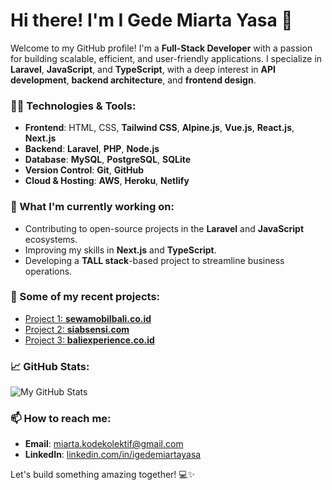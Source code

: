 # Hi there! I'm I Gede Miarta Yasa 👋

Welcome to my GitHub profile! I'm a **Full-Stack Developer** with a passion for building scalable, efficient, and user-friendly applications. I specialize in **Laravel**, **JavaScript**, and **TypeScript**, with a deep interest in **API development**, **backend architecture**, and **frontend design**.

### 🧑‍💻 Technologies & Tools:
- **Frontend**: HTML, CSS, **Tailwind CSS**, **Alpine.js**, **Vue.js**, **React.js**, **Next.js**
- **Backend**: **Laravel**, **PHP**, **Node.js**
- **Database**: **MySQL**, **PostgreSQL**, **SQLite**
- **Version Control**: **Git**, **GitHub**
- **Cloud & Hosting**: **AWS**, **Heroku**, **Netlify**

### 🌱 What I'm currently working on:
- Contributing to open-source projects in the **Laravel** and **JavaScript** ecosystems.
- Improving my skills in **Next.js** and **TypeScript**.
- Developing a **TALL stack**-based project to streamline business operations.

### 🚀 Some of my recent projects:
- [Project 1: **sewamobilbali.co.id**](https://github.com/IGedeMiarta/sewamobilbali)
- [Project 2: **siabsensi.com**](https://github.com/IGedeMiarta/siabsensi)
- [Project 3: **baliexperience.co.id**](https://github.com/IGedeMiarta/baliexperience)

### 📈 GitHub Stats:
![My GitHub Stats](https://github-readme-stats.vercel.app/api?username=IGedeMiarta&show_icons=true&hide_title=true&count_private=true&hide=prs)

### 📫 How to reach me:
- **Email**: miarta.kodekolektif@gmail.com
- **LinkedIn**: [linkedin.com/in/igedemiartayasa](https://linkedin.com/in/igedemiartayasa)

Let's build something amazing together! 💻✨
